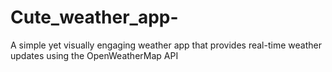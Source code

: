 # Cute_weather_app-
A simple yet visually engaging weather app that provides real-time weather updates using the OpenWeatherMap API
